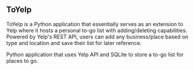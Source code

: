## ToYelp

ToYelp is a Python application that essentially serves as an extension to Yelp where it
hosts a personal to-go list with adding/deleting capabilities. Powered by Yelp's REST API,
users can add any business/place based on type and location and save their list 
for later reference.

Python application that uses Yelp API and SQLite to store a to-go list for places to go.